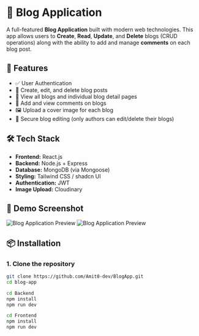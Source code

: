 # 📝 Blog Application

A full-featured **Blog Application** built with modern web technologies. This app allows users to **Create**, **Read**, **Update**, and **Delete** blogs (CRUD operations) along with the ability to add and manage **comments** on each blog post.

## 🚀 Features

- ✅ User Authentication
- 📝 Create, edit, and delete blog posts
- 📖 View all blogs and individual blog detail pages
- 💬 Add and view comments on blogs
- 🖼 Upload a cover image for each blog
- 🔐 Secure blog editing (only authors can edit/delete their blogs)

## 🛠 Tech Stack

- **Frontend:** React.js
- **Backend:** Node.js + Express
- **Database:** MongoDB (via Mongoose)
- **Styling:** Tailwind CSS / shadcn UI
- **Authentication:** JWT 
- **Image Upload:** Cloudinary 

## 📸 Demo Screenshot

![Blog Application Preview](https://res.cloudinary.com/tea-aur-backend/image/upload/v1751786277/Vite_React_-_Google_Chrome_06-07-2025_12_44_22_esdfxj.png)
![Blog Application Preview](https://res.cloudinary.com/tea-aur-backend/image/upload/v1751786354/Vite_React_-_Google_Chrome_06-07-2025_12_45_22_yqy1aj.png)


## 📦 Installation

### 1. Clone the repository

```bash
git clone https://github.com/Amit0-dev/BlogApp.git
cd blog-app

cd Backend
npm install
npm run dev

cd Frontend
npm install
npm run dev
```





